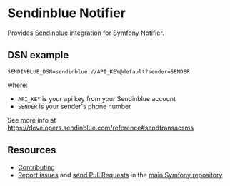 Sendinblue Notifier
===================

Provides [Sendinblue](https://sendinblue.com) integration for Symfony Notifier.

DSN example
-----------

```
SENDINBLUE_DSN=sendinblue://API_KEY@default?sender=SENDER
```

where:
 - `API_KEY` is your api key from your Sendinblue account
 - `SENDER` is your sender's phone number

See more info at https://developers.sendinblue.com/reference#sendtransacsms

Resources
---------

 * [Contributing](https://symfony.com/doc/current/contributing/index.html)
 * [Report issues](https://github.com/symfony/symfony/issues) and
   [send Pull Requests](https://github.com/symfony/symfony/pulls)
   in the [main Symfony repository](https://github.com/symfony/symfony)
